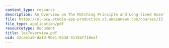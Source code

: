 ```yaml
---
content_type: resource
description: An Overview on The Matching Principle and Long-lived Assets
file: https://ol-ocw-studio-app-production.s3.amazonaws.com/courses/15-514-financial-and-managerial-accounting-summer-2003/42cae1a0da1d9be1043d5115bff18eaf_lec7overview.pdf
file_type: application/pdf
resourcetype: Document
title: lec7overview.pdf
uid: 42cae1a0-da1d-9be1-043d-5115bff18eaf
---
```

